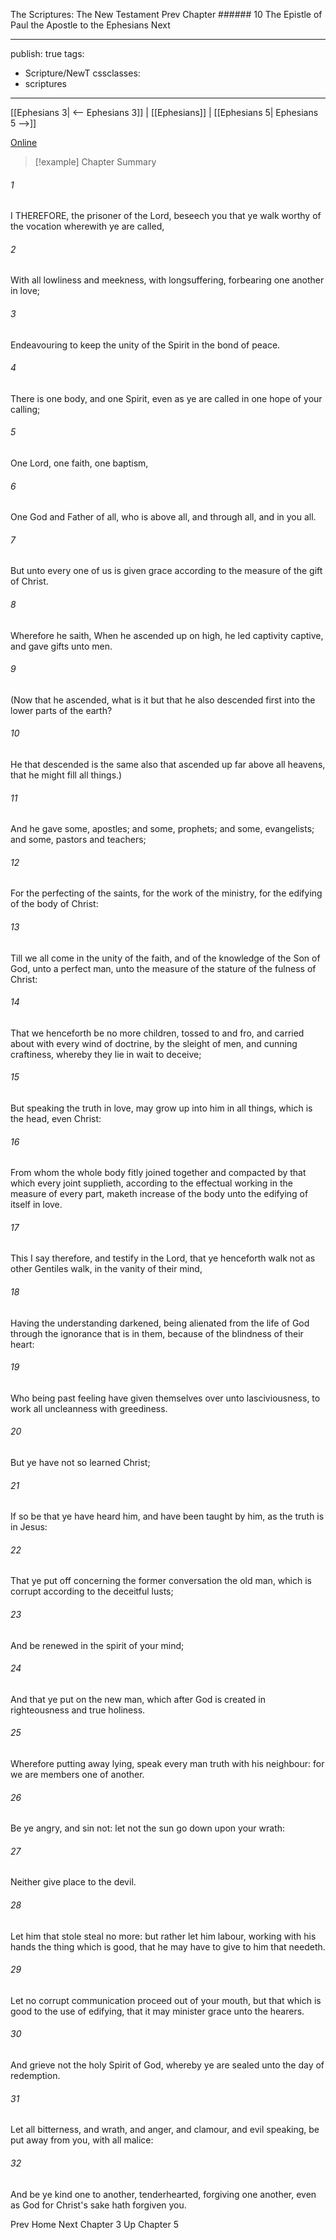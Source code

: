 The Scriptures: The New Testament
Prev
Chapter ###### 10
The Epistle of Paul the Apostle to the Ephesians
Next

---
publish: true
tags:
  - Scripture/NewT
cssclasses:
  - scriptures
---
[[Ephesians 3| <-- Ephesians 3]] | [[Ephesians]] | [[Ephesians 5| Ephesians 5 -->]]

[Online](https://churchofjesuschrist.org/study/scriptures/nt/eph/4?lang=eng)

>[!example] Chapter Summary
>
###### 1
I THEREFORE, the prisoner of the Lord, beseech you that ye walk worthy of the vocation wherewith ye are called,
###### 2
With all lowliness and meekness, with longsuffering, forbearing one another in love;
###### 3
Endeavouring to keep the unity of the Spirit in the bond of peace.
###### 4
There is one body, and one Spirit, even as ye are called in one hope of your calling;
###### 5
One Lord, one faith, one baptism,
###### 6
One God and Father of all, who is above all, and through all, and in you all.
###### 7
But unto every one of us is given grace according to the measure of the gift of Christ.
###### 8
Wherefore he saith, When he ascended up on high, he led captivity captive, and gave gifts unto men.
###### 9
(Now that he ascended, what is it but that he also descended first into the lower parts of the earth?
###### 10
He that descended is the same also that ascended up far above all heavens, that he might fill all things.)
###### 11
And he gave some, apostles; and some, prophets; and some, evangelists; and some, pastors and teachers;
###### 12
For the perfecting of the saints, for the work of the ministry, for the edifying of the body of Christ:
###### 13
Till we all come in the unity of the faith, and of the knowledge of the Son of God, unto a perfect man, unto the measure of the stature of the fulness of Christ:
###### 14
That we henceforth be no more children, tossed to and fro, and carried about with every wind of doctrine, by the sleight of men, and cunning craftiness, whereby they lie in wait to deceive;
###### 15
But speaking the truth in love, may grow up into him in all things, which is the head, even Christ:
###### 16
From whom the whole body fitly joined together and compacted by that which every joint supplieth, according to the effectual working in the measure of every part, maketh increase of the body unto the edifying of itself in love.
###### 17
This I say therefore, and testify in the Lord, that ye henceforth walk not as other Gentiles walk, in the vanity of their mind,
###### 18
Having the understanding darkened, being alienated from the life of God through the ignorance that is in them, because of the blindness of their heart:
###### 19
Who being past feeling have given themselves over unto lasciviousness, to work all uncleanness with greediness.
###### 20
But ye have not so learned Christ;
###### 21
If so be that ye have heard him, and have been taught by him, as the truth is in Jesus:
###### 22
That ye put off concerning the former conversation the old man, which is corrupt according to the deceitful lusts;
###### 23
And be renewed in the spirit of your mind;
###### 24
And that ye put on the new man, which after God is created in righteousness and true holiness.
###### 25
Wherefore putting away lying, speak every man truth with his neighbour: for we are members one of another.
###### 26
Be ye angry, and sin not: let not the sun go down upon your wrath:
###### 27
Neither give place to the devil.
###### 28
Let him that stole steal no more: but rather let him labour, working with his hands the thing which is good, that he may have to give to him that needeth.
###### 29
Let no corrupt communication proceed out of your mouth, but that which is good to the use of edifying, that it may minister grace unto the hearers.
###### 30
And grieve not the holy Spirit of God, whereby ye are sealed unto the day of redemption.
###### 31
Let all bitterness, and wrath, and anger, and clamour, and evil speaking, be put away from you, with all malice:
###### 32
And be ye kind one to another, tenderhearted, forgiving one another, even as God for Christ's sake hath forgiven you.

Prev
Home
Next
Chapter 3
Up
Chapter 5



